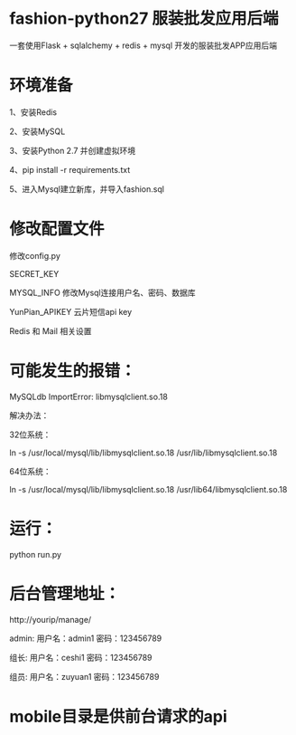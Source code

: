 # fashion-python27 服装批发应用后端

一套使用Flask + sqlalchemy + redis + mysql 开发的服装批发APP应用后端

# 环境准备

1、安装Redis

2、安装MySQL

3、安装Python 2.7 并创建虚拟环境

4、pip install -r requirements.txt

5、进入Mysql建立新库，并导入fashion.sql


# 修改配置文件

修改config.py

  SECRET_KEY
  
  MYSQL_INFO 修改Mysql连接用户名、密码、数据库
  
  YunPian_APIKEY 云片短信api key
  
  Redis 和 Mail 相关设置
  

# 可能发生的报错：

MySQLdb ImportError: libmysqlclient.so.18

解决办法：


32位系统：

ln -s /usr/local/mysql/lib/libmysqlclient.so.18 /usr/lib/libmysqlclient.so.18

64位系统：

ln -s /usr/local/mysql/lib/libmysqlclient.so.18 /usr/lib64/libmysqlclient.so.18


# 运行：

python run.py

# 后台管理地址：

http://yourip/manage/

admin: 用户名：admin1   密码：123456789

组长: 用户名：ceshi1   密码：123456789

组员: 用户名：zuyuan1  密码：123456789


# mobile目录是供前台请求的api
